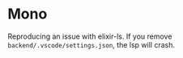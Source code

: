 # Mono
Reproducing an issue with elixir-ls. 
If you remove `backend/.vscode/settings.json`, the lsp will crash.
